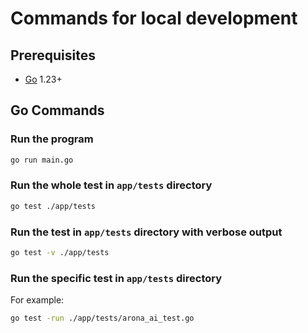 # Commands for local development

## Prerequisites

- [Go](https://go.dev/) 1.23+

## Go Commands

### Run the program

```bash
go run main.go
```

### Run the whole test in `app/tests` directory

```bash
go test ./app/tests
```

### Run the test in `app/tests` directory with verbose output

```bash
go test -v ./app/tests
```

### Run the specific test in `app/tests` directory

For example:

```bash
go test -run ./app/tests/arona_ai_test.go
```
